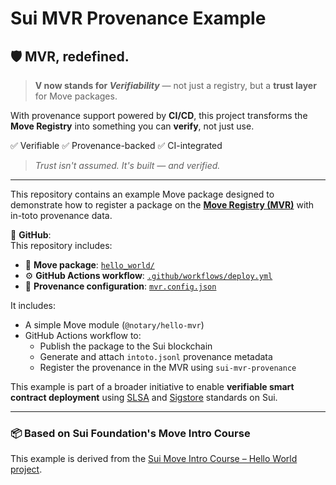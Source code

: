 # Sui MVR Provenance Example

## 🛡 MVR, redefined.

> **V now stands for _Verifiability_** — not just a registry, but a **trust layer** for Move packages.

With provenance support powered by **CI/CD**, this project transforms the **Move Registry** into something you can **verify**, not just use.

✅ Verifiable
✅ Provenance-backed
✅ CI-integrated

> _Trust isn't assumed. It's built — and verified._

---

This repository contains an example Move package designed to demonstrate how to register a package on the [**Move Registry (MVR)**](https://www.moveregistry.com/) with in-toto provenance data.

📁 **GitHub**:  
This repository includes:

- 🧩 **Move package**: [`hello_world/`](https://github.com/zktx-io/sui-mvr-example/tree/main/hello_world)
- ⚙️ **GitHub Actions workflow**: [`.github/workflows/deploy.yml`](https://github.com/zktx-io/sui-mvr-example/blob/main/.github/workflows/deploy.yml)
- 📝 **Provenance configuration**: [`mvr.config.json`](https://github.com/zktx-io/sui-mvr-example/blob/main/hello_world/mvr.config.json)

It includes:

- A simple Move module (`@notary/hello-mvr`)
- GitHub Actions workflow to:
  - Publish the package to the Sui blockchain
  - Generate and attach `intoto.jsonl` provenance metadata
  - Register the provenance in the MVR using `sui-mvr-provenance`

This example is part of a broader initiative to enable **verifiable smart contract deployment** using [SLSA](https://slsa.dev) and [Sigstore](https://www.sigstore.dev/) standards on Sui.

---

### 📦 Based on Sui Foundation's Move Intro Course

This example is derived from the [Sui Move Intro Course – Hello World project](https://github.com/sui-foundation/sui-move-intro-course/tree/main/unit-one/example_projects/hello_world).
